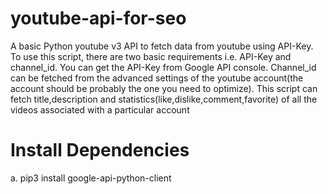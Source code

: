 # youtube-api-for-seo
A basic Python youtube v3 API to fetch data from youtube using API-Key. To use this script, there are two basic requirements i.e. API-Key and channel_id. 
You can get the API-Key from Google API console. Channel_id can be fetched from the advanced settings of the youtube account(the account should be probably the one you need  to optimize). This script can fetch title,description and statistics(like,dislike,comment,favorite) of all the videos associated with a particular account

# Install Dependencies
   a. pip3 install google-api-python-client
   

